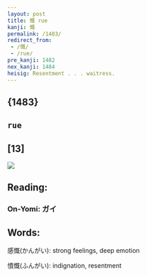 ```yaml
---
layout: post
title: 慨 rue
kanji: 慨
permalink: /1483/
redirect_from:
 - /慨/
 - /rue/
pre_kanji: 1482
nex_kanji: 1484
heisig: Resentment . . . waitress.
---
```


## {1483}

## `rue`

## [13]

<div class="stroke"><img src="E685A8.png" /></div>

## Reading:

### On-Yomi: ガイ

## Words:

感慨(かんがい): strong feelings, deep emotion

憤慨(ふんがい): indignation, resentment
